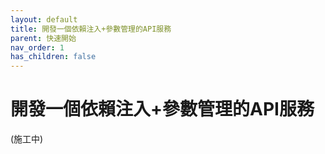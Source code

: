 ```yaml
---
layout: default
title: 開發一個依賴注入+參數管理的API服務
parent: 快速開始
nav_order: 1
has_children: false
---
```


# 開發一個依賴注入+參數管理的API服務

(施工中)
